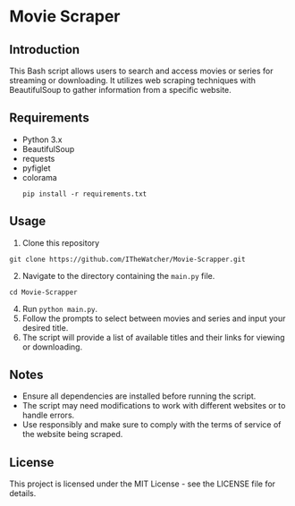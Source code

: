 # Movie Scraper

## Introduction
This Bash script allows users to search and access movies or series for streaming or downloading. It utilizes web scraping techniques with BeautifulSoup to gather information from a specific website.

## Requirements
- Python 3.x
- BeautifulSoup
- requests
- pyfiglet
- colorama
  ```
  pip install -r requirements.txt
  ```

## Usage
1. Clone this repository
```
git clone https://github.com/ITheWatcher/Movie-Scrapper.git
```
2. Navigate to the directory containing the `main.py` file.
```
cd Movie-Scrapper
```
4. Run `python main.py`.
5. Follow the prompts to select between movies and series and input your desired title.
6. The script will provide a list of available titles and their links for viewing or downloading.

## Notes
- Ensure all dependencies are installed before running the script.
- The script may need modifications to work with different websites or to handle errors.
- Use responsibly and make sure to comply with the terms of service of the website being scraped.

## License
This project is licensed under the MIT License - see the LICENSE file for details.
